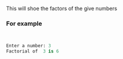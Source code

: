 This will shoe the factors of the give numbers
### For example    
```py 


Enter a number: 3
Factorial of  3 is 6
```

